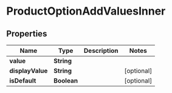 

# ProductOptionAddValuesInner

## Properties

Name | Type | Description | Notes
------------ | ------------- | ------------- | -------------
**value** | **String** |  | 
**displayValue** | **String** |  |  [optional]
**isDefault** | **Boolean** |  |  [optional]




